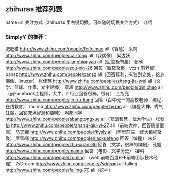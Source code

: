 ## zhihurss 推荐列表


name  url  关注方式（zhihurss 里右键切换，可以随时切换关注方式） 介绍

### SimplyY 的推荐：

肥肥猫 http://www.zhihu.com/people/feifeimao all（智慧）
采铜 http://www.zhihu.com/people/cai-tong all（我偶像）
梁边妖 http://www.zhihu.com/people/liangbianyao all（回答极有趣）
邹欣 http://www.zhihu.com/people/zou-xin-26 回答（微软聚聚，vczh 前老板）
pansz http://www.zhihu.com/people/pansz all（回答犀利，有独到之处，蛇身偶像，linuxer）
张佳玮 http://www.zhihu.com/people/zhang-jia-wei all（文学、篮球、作家，文字很棒）
覃超 http://www.zhihu.com/people/qin.chao all（前Facebook工程师，大牛，it 行业回答很棒，很有）
金旭亮 http://www.zhihu.com/people/jin-xu-liang 回答（百中无一的高校老师，编程，在线教育）
mu mu http://www.zhihu.com/people/ze.ran all（编程大神、秀气狂魔，回答充满智慧和趣味）
啊邦同学 http://www.zhihu.com/people/abangtongxue all（充满智慧，武大学生）
张秋怡 http://www.zhihu.com/people/zhang-qiu-yi-27 all（前端大神、回答质量很高）
马天翼 http://www.zhihu.com/people/fkysly all（阿里前端，武大编程聚聚）
廖雪峰 http://www.zhihu.com/people/liaoxuefeng 回答（编程）
朱炫 http://www.zhihu.com/people/zhu-xuan-86 回答（文学，很棒的编剧）
孔鲤 http://www.zhihu.com/people/maimu 回答（电影、文学历史）
祖明 http://www.zhihu.com/people/zuming （web 前端百度EFE前端团队技术经理）
7sDream http://www.zhihu.com/people/7sdream all
falling http://www.zhihu.com/people/falling-70 all（蛇神）
